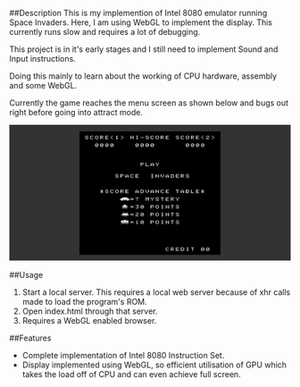 ##Description
This is my implemention of Intel 8080 emulator running Space Invaders. Here, I am using WebGL to implement the display. This currently runs slow and requires a lot of debugging.

This project is in it's early stages and I still need to implement Sound and Input instructions.

Doing this mainly to learn about the working of CPU hardware, assembly and some WebGL.  

Currently the game reaches the menu screen as shown below and bugs out right before going into attract mode.

![Build 0.2](Build-Screenshots/SpaceInvadersBuild0.2.png)  

##Usage
1. Start a local server. This requires a local web server because of xhr calls made to load the program's ROM.
2. Open index.html through that server.
3. Requires a WebGL enabled browser.

##Features
- Complete implementation of Intel 8080 Instruction Set.
- Display implemented using WebGL, so efficient utilisation of GPU which takes the load off of CPU and can even achieve full screen.
